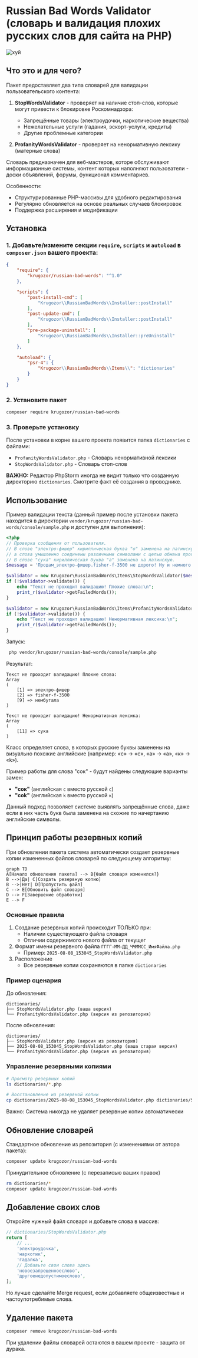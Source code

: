 # Russian Bad Words Validator (cловарь и валидация плохих русских слов для сайта на PHP)

![хуй](thumb.jpeg)

## Что это и для чего?
Пакет предоставляет два типа словарей для валидации пользовательского контента:

1. **StopWordsValidator** - проверяет на наличие стоп-слов, которые могут привести к блокировке Роскомнадзора:
    - Запрещённые товары (электроудочки, наркотические вещества)
    - Нежелательные услуги (гадания, эскорт-услуги, кредиты)
    - Другие проблемные категории

2. **ProfanityWordsValidator** - проверяет на ненормативную лексику (матерные слова)


Словарь предназначен для веб-мастеров, которе обслуживают информационные системы,
контент которых наполняют пользователи - доски объявлений, форумы, функционал комментариев.

Особенности:
- Структурированные PHP-массивы для удобного редактирования
- Регулярно обновляется на основе реальных случаев блокировок
- Поддержка расширения и модификации


## Установка

### 1. Добавьте/измените секции `require`, `scripts` и `autoload` в `composer.json` вашего проекта:

```json
{
    "require": {
        "krugozor/russian-bad-words": "^1.0"
    },

    "scripts": {
        "post-install-cmd": [
            "Krugozor\\RussianBadWords\\Installer::postInstall"
        ],
        "post-update-cmd": [
            "Krugozor\\RussianBadWords\\Installer::postInstall"
        ],
        "pre-package-uninstall": [
            "Krugozor\\RussianBadWords\\Installer::preUninstall"
        ]
    },

    "autoload": {
        "psr-4": {
            "Krugozor\\RussianBadWords\\Items\\": "dictionaries"
        }
    }
}
```

### 2. Установите пакет
```bash
composer require krugozor/russian-bad-words
```

### 3. Проверьте установку
После установки в корне вашего проекта появится папка `dictionaries` с файлами:
- `ProfanityWordsValidator.php` - Словарь ненормативной лексики
- `StopWordsValidator.php` - Словарь стоп-слов

**ВАЖНО:** Редактор PhpStorm иногда не видит только что созданную директорию `dictionaries`.
Смотрите факт её создания в проводнике.

## Использование
Пример валидации текста (данный пример после установки пакета находится в директории `vendor/krugozor/russian-bad-words/console/sample.php` и доступен для выполнения):

```php
<?php
// Проверка сообщения от пользователя.
// В слове "электрo-фишер" кириллическая буква "о" заменена на латинскую,
// а слова умышленно соединены различными символами с целью обмана программы.
// В слове "сукa" кириллическая буква "a" заменена на латинскую.
$message = 'Продам_электрo-фишер.fisher-f-3500 не дорого! Ну и немного нембутала, сукa';

$validator = new Krugozor\RussianBadWords\Items\StopWordsValidator($message);
if (!$validator->validate()) {
    echo "Текст не проходит валидацию! Плохие слова:\n";
    print_r($validator->getFailedWords());
}

$validator = new Krugozor\RussianBadWords\Items\ProfanityWordsValidator($message);
if (!$validator->validate()) {
    echo "Текст не проходит валидацию! Ненормативная лексика:\n";
    print_r($validator->getFailedWords());
}
```
Запуск:
```bash
 php vendor/krugozor/russian-bad-words/console/sample.php
```
Результат:
```
Текст не проходит валидацию! Плохие слова:
Array
(
    [1] => электрo-фишер
    [2] => fisher-f-3500
    [9] => нембутала
)

Текст не проходит валидацию! Ненормативная лексика:
Array
(
    [11] => сукa
)
```
Класс определяет слова, в которых русские буквы заменены на визуально похожие английские (например: «с» → «c», «а» → «a», «к» → «k»).

Пример работы для слова "сок" - будут найдены следующие варианты замен:
- **"cок"** (английская `c` вместо русской `с`)
- **"сok"** (английская `k` вместо русской `к`)

Данный подход позволяет системе выявлять запрещённые слова, даже если в них часть букв была заменена на схожие по начертанию английские символы.

## Принцип работы резервных копий

При обновлении пакета система автоматически создает резервные копии измененных файлов словарей по следующему алгоритму:
```mermaid
graph TD
A[Начало обновления пакета] --> B{Файл словаря изменился?}
B -->|Да| C[Создать резервную копию]
B -->|Нет| D[Пропустить файл]
C --> E[Обновить файл словаря]
D --> F[Завершение обработки]
E --> F
```

### Основные правила
1. Создание резервных копий происходит ТОЛЬКО при:
   - Наличии существующего файла словаря
   - Отличии содержимого нового файла от текущег
2. Формат имени резервного файла
`ГГГГ-ММ-ДД_ЧЧММСС_ИмяФайла.php`
   - Пример: `2025-08-08_153045_StopWordsValidator.php`
3. Расположение
   - Все резервные копии сохраняются в папке `dictionaries`

### Пример сценария
До обновления:
```
dictionaries/
├── StopWordsValidator.php (ваша версия)
└── ProfanityWordsValidator.php (версия из репозитория)
```

После обновления:
```
dictionaries/
├── StopWordsValidator.php (версия из репозитория)
├── 2025-08-08_153045_StopWordsValidator.php (ваша старая версия)
└── ProfanityWordsValidator.php (версия из репозитория)
```

### Управление резервными копиями
```bash
# Просмотр резервных копий
ls dictionaries/*.php

# Восстановление из резервной копии
cp dictionaries/2025-08-08_153045_StopWordsValidator.php dictionaries/StopWordsValidator.php
```
Важно: Система никогда не удаляет резервные копии автоматически

## Обновление словарей
Стандартное обновление из репозитория (с изменениями от автора пакета):
```bash
composer update krugozor/russian-bad-words
```
Принудительное обновление (с перезаписью ваших правок)
```bash
rm dictionaries/*
composer update krugozor/russian-bad-words
```

## Добавление своих слов
Откройте нужный файл словаря и добавьте слова в массив:
```php
// dictionaries/StopWordsValidator.php
return [
    // ...
    'электроудочка',
    'наркотик',
    'гадалка',
    // Добавьте свои слова здесь
    'новоезапрещенноеслово',
    'другоенедопустимоеслово',
];
```

Но лучше сделайте Merge request, если добавляете общеизвестные и частоупотребимые слова.

## Удаление пакета
```bash
composer remove krugozor/russian-bad-words
```
При удалении файлы словарей остаются в вашем проекте - защита от дурака.


